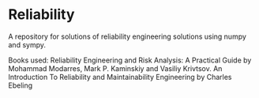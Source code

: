 # Reliability
A repository for solutions of reliability engineering solutions using numpy and sympy. 

Books used:
Reliability Engineering and Risk Analysis: A Practical Guide by Mohammad Modarres, Mark P. Kaminskiy and Vasiliy Krivtsov.
An Introduction To Reliability and Maintainability Engineering by Charles Ebeling

